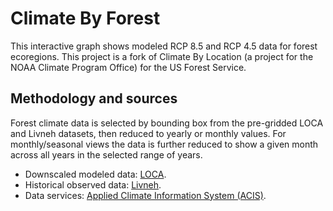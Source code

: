 # Climate By Forest

This interactive graph shows modeled RCP 8.5 and RCP 4.5 data for forest ecoregions. This project is a fork of Climate By Location (a project for the NOAA Climate Program Office) for the US Forest Service.

## Methodology and sources
Forest climate data is selected by bounding box from the pre-gridded LOCA and Livneh datasets, then reduced to yearly or monthly values. For monthly/seasonal views the data is further reduced to show a given month across all years in the selected range of years.
 
* Downscaled modeled data: [LOCA](http://loca.ucsd.edu/).
* Historical observed data: [Livneh](https://www.esrl.noaa.gov/psd/data/gridded/data.livneh.metvars.html).
* Data services:  [Applied Climate Information System (ACIS)](http://www.rcc-acis.org/index.html).
 
 
 

